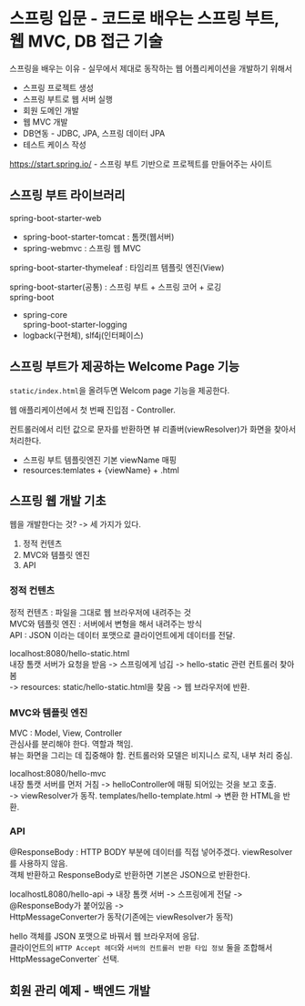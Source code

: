 # 스프링 입문 - 코드로 배우는 스프링 부트, 웹 MVC, DB 접근 기술
스프링을 배우는 이유 - 실무에서 제대로 동작하는 웹 어플리케이션을 개발하기 위해서  
- 스프링 프로젝트 생성  
- 스프링 부트로 웹 서버 실행  
- 회원 도메인 개발  
- 웹 MVC 개발  
- DB연동 - JDBC, JPA, 스프링 데이터 JPA  
- 테스트 케이스 작성  
  
https://start.spring.io/ - 스프링 부트 기반으로 프로젝트를 만들어주는 사이트  
  
## 스프링 부트 라이브러리
spring-boot-starter-web  
- spring-boot-starter-tomcat : 톰캣(웹서버)  
- spring-webmvc : 스프링 웹 MVC  
  
spring-boot-starter-thymeleaf : 타임리프 템플릿 엔진(View)  
  
spring-boot-starter(공통) : 스프링 부트 + 스프링 코어 + 로깅  
spring-boot
  - spring-core  
spring-boot-starter-logging
  - logback(구현체), slf4j(인터페이스)  
  
## 스프링 부트가 제공하는 Welcome Page 기능
`static/index.html`을 올려두면 Welcom page 기능을 제공한다.  
  
웹 애플리케이션에서 첫 번째 진입점 - Controller.  
  
컨트롤러에서 리턴 값으로 문자를 반환하면 뷰 리졸버(viewResolver)가 화면을 찾아서 처리한다.  
- 스프링 부트 템플릿엔진 기본 viewName 매핑  
- resources:temlates + {viewName} + .html  
  
## 스프링 웹 개발 기초  
웹을 개발한다는 것? -> 세 가지가 있다.  
1. 정적 컨텐츠  
2. MVC와 템플릿 엔진  
3. API  
  
### 정적 컨텐츠
정적 컨텐츠 : 파일을 그대로 웹 브라우저에 내려주는 것  
MVC와 템플릿 엔진 : 서버에서 변형을 해서 내려주는 방식  
API : JSON 이라는 데이터 포맷으로 클라이언트에게 데이터를 전달.  
  
localhost:8080/hello-static.html  
내장 톰캣 서버가 요청을 받음 -> 스프링에게 넘김 -> hello-static 관련 컨트롤러 찾아봄  
-> resources: static/hello-static.html을 찾음 -> 웹 브라우저에 반환.  
  
### MVC와 템플릿 엔진
MVC :  Model, View, Controller  
관심사를 분리해야 한다. 역할과 책임.  
뷰는 화면을 그리는 데 집중해야 함. 컨트롤러와 모델은 비지니스 로직, 내부 처리 중심.  

localhost:8080/hello-mvc  
내장 톰캣 서버를 먼저 거침 -> helloController에 매핑 되어있는 것을 보고 호출.  
-> viewResolver가 동작. templates/hello-template.html -> 변환 한 HTML을 반환.  
  
### API
@ResponseBody : HTTP BODY 부분에 데이터를 직접 넣어주겠다. viewResolver를 사용하지 않음.  
객체 반환하고 ResponseBody로 반환하면 기본은 JSON으로 반환한다.  
  
localhostL8080/hello-api -> 내장 톰캣 서버 -> 스프링에게 전달 -> @ResponseBody가 붙어있음 ->  
HttpMessageConverter가 동작(기존에는 viewResolver가 동작)  
  
hello 객체를 JSON 포맷으로 바꿔서 웹 브라우저에 응답.  
클라이언트의 `HTTP Accept 헤더`와 `서버의 컨트롤러 반환 타입 정보` 둘을 조합해서 HttpMessageConverter` 선택.  
  
## 회원 관리 예제 - 백엔드 개발  









